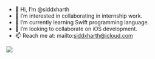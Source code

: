 - 👋 Hi, I’m @siddxharth
- 👀 I’m interested in collaborating in internship work.
- 🌱 I’m currently learning Swift programming language.
- 💞️ I’m looking to collaborate on iOS development.
- 📫 Reach me at: mailto:siddxharth@icloud.com



![](https://komarev.com/ghpvc/?username=siddxharth&color="#ff69b4"&stype=flat-square)
